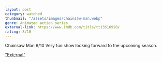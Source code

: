 ```yaml
---
layout: post
category: watched
thumbnail: "/assets/images/chainsaw-man.webp"
genre: Animated action series
external-link: https://www.imdb.com/title/tt13616990/
rating: 8/10
---
```

Chainsaw Man
8/10
Very fun show looking forward to the upcoming season.

["External"](https://www.imdb.com/title/tt13616990/)